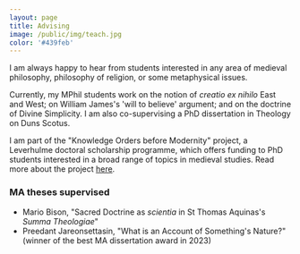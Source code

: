 ```yaml
---
layout: page
title: Advising
image: /public/img/teach.jpg
color: '#439feb'
---
```


I am always happy to hear from students interested in any area of medieval philosophy, philosophy of religion, or some metaphysical issues.

Currently, my MPhil students work on the notion of *creatio ex nihilo* East and West; on William James's 'will to believe' argument; and on the doctrine of Divine Simplicity. I am also co-supervising a PhD dissertation in Theology on Duns Scotus.

I am part of the "Knowledge Orders before Modernity" project, a Leverhulme doctoral scholarship programme, which offers funding to PhD students interested in a broad range of topics in medieval studies. Read more about the project <a href="https://www.komldsp.org.uk" target="_blank">here</a>.


### MA theses supervised

- Mario Bison, "Sacred Doctrine as *scientia* in St Thomas Aquinas's *Summa Theologiae*"
- Preedant Jareonsettasin, "What is an Account of Something's Nature?" (winner of the best MA dissertation award in 2023)


<!-- ### BA theses supervised -->


